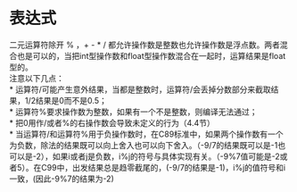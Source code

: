 # 表达式

二元运算符除开 % ，+ - * / 都允许操作数是整数也允许操作数是浮点数。两者混合也是可以的，当把int型操作数和float型操作数混合在一起时，运算结果是float型的。  
注意以下几点：  
    * 运算符/可能产生意外结果，当都是整数时，运算符/会丢掉分数部分来截取结果，1/2结果是0而不是0.5；  
    * 运算符%要求操作数为整数，如果有一个不是整数，则编译无法通过；   
    * 把0用作/或者%的右操作数会导致未定义的行为（4.4节）   
    * 当运算符/和运算符%用于负操作数时，在C89标准中，如果两个操作数有一个为负数，除法的结果既可以向上舍入也可以向下舍入。（-9/7的结果既可以是-1也可以是-2），如果i或者j是负数，i%j的符号与具体实现有关。（-9%7值可能是-2或者5）。在C99中，出发结果总是趋零截尾的，(-9/7的结果是-1)，i%j的值符号和i一致，(因此-9%7的结果为-2)